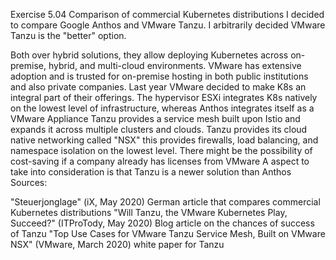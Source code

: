 Exercise 5.04 Comparison of commercial Kubernetes distributions
I decided to compare Google Anthos and VMware Tanzu. I arbitrarily decided VMware Tanzu is the "better" option.

Both over hybrid solutions, they allow deploying Kubernetes across on-premise, hybrid, and multi-cloud environments.
VMware has extensive adoption and is trusted for on-premise hosting in both public institutions and also private companies. Last year VMware decided to make K8s an integral part of their offerings.
The hypervisor ESXi integrates K8s natively on the lowest level of infrastructure, whereas Anthos integrates itself as a VMware Appliance
Tanzu provides a service mesh built upon Istio and expands it across multiple clusters and clouds.
Tanzu provides its cloud native networking called "NSX" this provides firewalls, load balancing, and namespace isolation on the lowest level.
There might be the possibility of cost-saving if a company already has licenses from VMware
A aspect to take into consideration is that Tanzu is a newer solution than Anthos
Sources:

"Steuerjonglage" (iX, May 2020) German article that compares commercial Kubernetes distributions
"Will Tanzu, the VMware Kubernetes Play, Succeed?" (ITProTody, May 2020) Blog article on the chances of success of Tanzu
"Top Use Cases for VMware Tanzu Service Mesh, Built on VMware NSX" (VMware, March 2020) white paper for Tanzu
